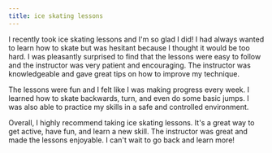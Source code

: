 ```yaml
---
title: ice skating lessons
---
```


I recently took ice skating lessons and I'm so glad I did! I had always wanted to learn how to skate but was hesitant because I thought it would be too hard. I was pleasantly surprised to find that the lessons were easy to follow and the instructor was very patient and encouraging. The instructor was knowledgeable and gave great tips on how to improve my technique.

The lessons were fun and I felt like I was making progress every week. I learned how to skate backwards, turn, and even do some basic jumps. I was also able to practice my skills in a safe and controlled environment.

Overall, I highly recommend taking ice skating lessons. It's a great way to get active, have fun, and learn a new skill. The instructor was great and made the lessons enjoyable. I can't wait to go back and learn more!